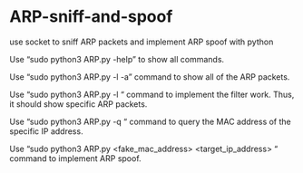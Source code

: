 # ARP-sniff-and-spoof
use socket to sniff ARP packets and implement ARP spoof with python

Use “sudo python3 ARP.py -help” to show all commands.

Use “sudo python3 ARP.py -l -a” command to show all of the ARP packets.

Use “sudo python3 ARP.py -l <ip address> “ command to implement the filter work. Thus, it should show specific ARP packets.
  
Use “sudo python3 ARP.py -q <ip address> “ command to query the MAC address of the specific IP address.
  
Use “sudo python3 ARP.py <fake_mac_address> <target_ip_address> “ command to implement ARP spoof.
  

  
 
